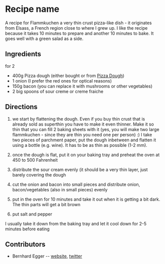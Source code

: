 # Recipe name

A recipe for Flammkuchen a very thin crust pizza-like dish - it originates from Elsass, a French region close to where I grew up.
I like the recipe because it takes 10 minutes to prepare and another 10 minutes to bake. It goes well with a green salad as a side.

## Ingredients

for 2
- 400g Pizza dough (either bought or from [Pizza Dough](pizza-dough.html))
- 1 onion (I prefer the red ones for optical reasons)
- 150g bacon (you can replace it with mushrooms or other vegetables)
- 2 big spoons of sour creme or creme fraiche


## Directions

1. we start by flattening the dough. Even if you buy thin crust that is already sold as superthin you have to make it even thinner. Make it so thin that you can fill 2 baking sheets with it (yes, you will make two large flammkuchen - since they are thin you need one per person) :)  I take two pieces of  parchment paper, put the dough inbetween and flatten it using a bottle (e.g. wine). It has to be as thin as possible (1-2 mm).

2. once the dough is flat, put it on your baking tray and preheat the oven at 450 to 500 Fahrenheit

3. distribute the sour cream evenly (it should be a very thin layer, just barely covering the dough

4. cut the onion and bacon into small pieces and distribute onion, bacon/vegetables (also in small pieces) evenly

5. put in the oven for 10 minutes and take it out when it is getting a bit dark. The thin parts will get a bit brown

6. put salt and pepper


I usually take it down from the baking tray and let it cool down for 2-5 minutes before eating

## Contributors


- Bernhard Egger -- [website](https://eggerbernhard.ch), [twitter](https://twitter.com/VisionBernie)

